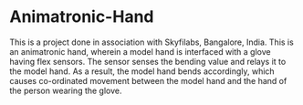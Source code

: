 # Animatronic-Hand
This is a project done in association with Skyfilabs, Bangalore, India. This is an animatronic hand, wherein a model hand is interfaced with a glove having flex sensors. The sensor senses the bending value and relays it to the model hand. As a result, the model hand bends accordingly, which causes co-ordinated movement between the model hand and the hand of the person wearing the glove.
